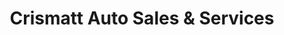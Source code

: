 ---
title: "Crismatt Auto Sales & Services"
url: /coronado/crismatt-auto-sales-y-services/
shop: coche
---